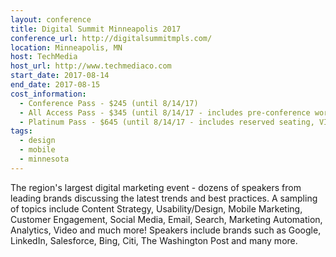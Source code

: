 ```yaml
---
layout: conference
title: Digital Summit Minneapolis 2017
conference_url: http://digitalsummitmpls.com/
location: Minneapolis, MN
host: TechMedia
host_url: http://www.techmediaco.com
start_date: 2017-08-14
end_date: 2017-08-15
cost_information:
  - Conference Pass - $245 (until 8/14/17)
  - All Access Pass - $345 (until 8/14/17 - includes pre-conference workshops and lunch)
  - Platinum Pass - $645 (until 8/14/17 - includes reserved seating, VIP lounge access, and keynote meet-and-greet)
tags:
  - design
  - mobile
  - minnesota
---
```


The region's largest digital marketing event - dozens of speakers from leading brands discussing the latest trends and best practices. A sampling of topics include Content Strategy, Usability/Design, Mobile Marketing, Customer Engagement, Social Media, Email, Search, Marketing Automation, Analytics, Video and much more! Speakers include brands such as Google, LinkedIn, Salesforce, Bing, Citi, The Washington Post and many more.
